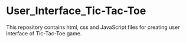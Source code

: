 # User_Interface_Tic-Tac-Toe
This repository contains html, css and JavaScript files for creating user interface of Tic-Tac-Toe game.
